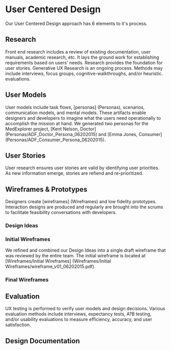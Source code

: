 # User Centered Design

Our User Centered Design approach has 6 elements to it's process.

## Research

Front end research includes a review of existing documentation, user manuals, academic research, etc. It lays the ground work for establishing requirements based on users' needs. Research provides the foundation for user stories.  Generative UX Research is an ongoing process. Methods may include interviews, focus groups, cognitive-walkthroughs, and/or heuristic. evaluations.

## User Models

User models include task flows, [personas] (Personas), scenarios, communication models, and mental models. These artifacts enable designers and developers to imagine what the users need operationally to accomplish the mission at hand.  We generated two personas for the MedExplorer project, [Kent Nelson, Doctor] (Personas/ADF_Doctor_Persona_06202015) and [Emma Jones, Consumer] (Personas/ADF_Consumer_Persona_06202015).

## User Stories

User research ensures user stories are valid by identifying user priorities. As new information emerge, stories are refiend and re-prioritized.

## Wireframes & Prototypes

Designers create [wireframes] (Wireframes) and low fidelity prototypes. Interaction designs are produced and regularly are brought into the scrums to facilitate feasibility conversations with developers.

### Design Ideas

### Initial Wireframes

We refined and combined our Design Ideas into a single draft wireframe that was reviewed by the entire team.  The initial wireframe is located at [Wireframes/Initial Wireframes] (Wireframes/Initial Wireframes/wireframe_v01_06202015.pdf).

### Final Wireframes

## Evaluation

UX testing is performed to verify user models and design decisions. Various evaluation methods include interviews, expectancy tests, A?B testing, and/or usability evaluations to measure efficiency, accuracy, and user satisfaction.

## Design Documentation
